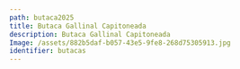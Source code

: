 ```yaml
---
path: butaca2025
title: Butaca Gallinal Capitoneada
description: Butaca Gallinal Capitoneada
Image: /assets/882b5daf-b057-43e5-9fe8-268d75305913.jpg
identifier: butacas
---
```


